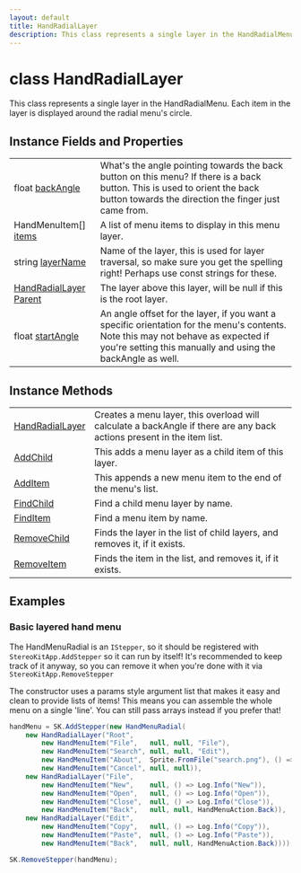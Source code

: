 ```yaml
---
layout: default
title: HandRadialLayer
description: This class represents a single layer in the HandRadialMenu. Each item in the layer is displayed around the radial menu's circle.
---
```

# class HandRadialLayer

This class represents a single layer in the HandRadialMenu.
Each item in the layer is displayed around the radial menu's circle.

## Instance Fields and Properties

|  |  |
|--|--|
|float [backAngle]({{site.url}}/Pages/StereoKit.Framework/HandRadialLayer/backAngle.html)|What's the angle pointing towards the back button on this menu? If there is a back button. This is used to orient the back button towards the direction the finger just came from.|
|HandMenuItem[] [items]({{site.url}}/Pages/StereoKit.Framework/HandRadialLayer/items.html)|A list of menu items to display in this menu layer.|
|string [layerName]({{site.url}}/Pages/StereoKit.Framework/HandRadialLayer/layerName.html)|Name of the layer, this is used for layer traversal, so make sure you get the spelling right! Perhaps use const strings for these.|
|[HandRadialLayer]({{site.url}}/Pages/StereoKit.Framework/HandRadialLayer.html) [Parent]({{site.url}}/Pages/StereoKit.Framework/HandRadialLayer/Parent.html)|The layer above this layer, will be null if this is the root layer.|
|float [startAngle]({{site.url}}/Pages/StereoKit.Framework/HandRadialLayer/startAngle.html)|An angle offset for the layer, if you want a specific orientation for the menu's contents. Note this may not behave as expected if you're setting this manually and using the backAngle as well.|

## Instance Methods

|  |  |
|--|--|
|[HandRadialLayer]({{site.url}}/Pages/StereoKit.Framework/HandRadialLayer/HandRadialLayer.html)|Creates a menu layer, this overload will calculate a backAngle if there are any back actions present in the item list.|
|[AddChild]({{site.url}}/Pages/StereoKit.Framework/HandRadialLayer/AddChild.html)|This adds a menu layer as a child item of this layer.|
|[AddItem]({{site.url}}/Pages/StereoKit.Framework/HandRadialLayer/AddItem.html)|This appends a new menu item to the end of the menu's list.|
|[FindChild]({{site.url}}/Pages/StereoKit.Framework/HandRadialLayer/FindChild.html)|Find a child menu layer by name.|
|[FindItem]({{site.url}}/Pages/StereoKit.Framework/HandRadialLayer/FindItem.html)|Find a menu item by name.|
|[RemoveChild]({{site.url}}/Pages/StereoKit.Framework/HandRadialLayer/RemoveChild.html)|Finds the layer in the list of child layers, and removes it, if it exists.|
|[RemoveItem]({{site.url}}/Pages/StereoKit.Framework/HandRadialLayer/RemoveItem.html)|Finds the item in the list, and removes it, if it exists.|

## Examples

### Basic layered hand menu

The HandMenuRadial is an `IStepper`, so it should be registered with
`StereoKitApp.AddStepper` so it can run by itself! It's recommended to
keep track of it anyway, so you can remove it when you're done with it
via `StereoKitApp.RemoveStepper`

The constructor uses a params style argument list that makes it easy and
clean to provide lists of items! This means you can assemble the whole
menu on a single 'line'. You can still pass arrays instead if you prefer
that!
```csharp
handMenu = SK.AddStepper(new HandMenuRadial(
	new HandRadialLayer("Root",
		new HandMenuItem("File",   null, null, "File"),
		new HandMenuItem("Search", null, null, "Edit"),
		new HandMenuItem("About",  Sprite.FromFile("search.png"), () => Log.Info(SK.VersionName)),
		new HandMenuItem("Cancel", null, null)),
	new HandRadialLayer("File", 
		new HandMenuItem("New",    null, () => Log.Info("New")),
		new HandMenuItem("Open",   null, () => Log.Info("Open")),
		new HandMenuItem("Close",  null, () => Log.Info("Close")),
		new HandMenuItem("Back",   null, null, HandMenuAction.Back)),
	new HandRadialLayer("Edit",
		new HandMenuItem("Copy",   null, () => Log.Info("Copy")),
		new HandMenuItem("Paste",  null, () => Log.Info("Paste")),
		new HandMenuItem("Back",   null, null, HandMenuAction.Back))));
```

```csharp
SK.RemoveStepper(handMenu);
```

